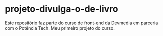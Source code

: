 # projeto-divulga-o-de-livro
Este repositório faz parte do curso de front-end da Devmedia em parceria com o Potência Tech. Meu primeiro projeto do curso.
